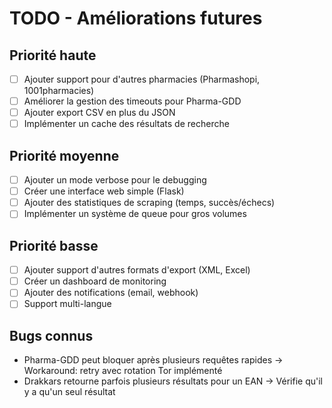 # TODO - Améliorations futures

## Priorité haute
- [ ] Ajouter support pour d'autres pharmacies (Pharmashopi, 1001pharmacies)
- [ ] Améliorer la gestion des timeouts pour Pharma-GDD
- [ ] Ajouter export CSV en plus du JSON
- [ ] Implémenter un cache des résultats de recherche

## Priorité moyenne
- [ ] Ajouter un mode verbose pour le debugging
- [ ] Créer une interface web simple (Flask)
- [ ] Ajouter des statistiques de scraping (temps, succès/échecs)
- [ ] Implémenter un système de queue pour gros volumes

## Priorité basse
- [ ] Ajouter support d'autres formats d'export (XML, Excel)
- [ ] Créer un dashboard de monitoring
- [ ] Ajouter des notifications (email, webhook)
- [ ] Support multi-langue

## Bugs connus
- Pharma-GDD peut bloquer après plusieurs requêtes rapides
  → Workaround: retry avec rotation Tor implémenté
- Drakkars retourne parfois plusieurs résultats pour un EAN
  → Vérifie qu'il y a qu'un seul résultat
